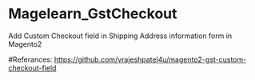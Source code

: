 # Magelearn_GstCheckout
Add Custom Checkout field in Shipping Address information form in Magento2

#Referances:
https://github.com/vrajeshpatel4u/magento2-gst-custom-checkout-field
